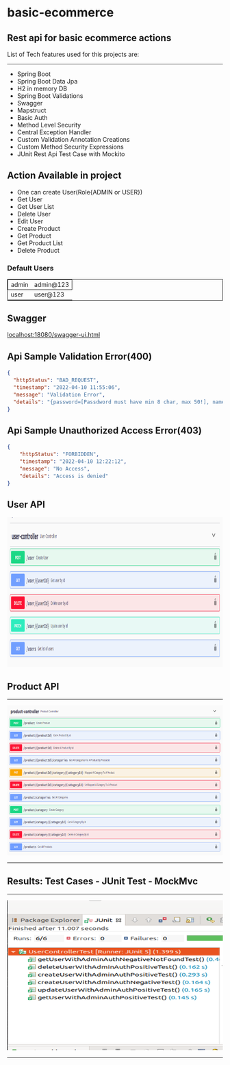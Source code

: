 # basic-ecommerce

## Rest api for basic ecommerce actions

<p>List of Tech features used for this projects are: <p>
<hr>
<ul>
<li>Spring Boot</li>
<li>Spring Boot Data Jpa</li>
<li>H2 in memory DB</li>
<li>Spring Boot Validations</li>
<li>Swagger</li>
<li>Mapstruct</li>
<li>Basic Auth</li>
<li>Method Level Security</li>
<li>Central Exception Handler</li>
<li>Custom Validation Annotation Creations</li>
<li>Custom Method Security Expressions</li>
<li>JUnit Rest Api Test Case with Mockito</li>
</ul>


## Action Available in project

<ul>
<li>One can create User(Role{ADMIN or USER})</li>
<li>Get User</li>
<li>Get User List</li>
<li>Delete User</li>
<li>Edit User</li>
<li>Create Product</li>
<li>Get Product</li>
<li>Get Product List</li>
<li>Delete Product</li>
</ul>

### Default Users

<table style="border: 1px solid;">
<tr style="border: 1px solid;">
<td>admin</td>
<td>admin@123</td>
</tr>
<tr>
<td>user</td>
<td>user@123</td>
</tr>
</table>

## Swagger

<a href="localhost:18080/swagger-ui.html">localhost:18080/swagger-ui.html</a>

## Api Sample Validation Error(400)

```json
{
  "httpStatus": "BAD_REQUEST",
  "timestamp": "2022-04-10 11:55:06",
  "message": "Validation Error",
  "details": "{password=[Passdword must have min 8 char, max 50!], name=[Name must have min 4 char, max 100!], username=[Name must have min 4 char, max 50!]}"
}
```

## Api Sample Unauthorized Access Error(403)

```json
{
    "httpStatus": "FORBIDDEN",
    "timestamp": "2022-04-10 12:22:12",
    "message": "No Access",
    "details": "Access is denied"
}
```

## User API

<img src="usercontrollerapi.png" width="100%" height="350px"/>

## Product API
<hr>
<img src="productcontrollerapi.png" width="100%" height="350px"/>
<hr>

## Results: Test Cases - JUnit Test - MockMvc
<hr>
<img src="usercontrollertest.png" width="600px" height="350px"/>
<hr>